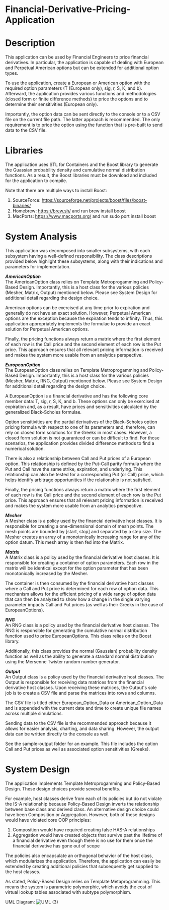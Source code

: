 # Financial-Derivative-Pricing-Application

# Description
This application can be used by Financial Engineers to price financial derivatives. In particular, the application is capable of dealing with European and Perpetual American options but can be extended for additional option types.

To use the application, create a European or American option with the required option parameters (T (European only), sig, r, S, K, and b). Afterward, the application provides various functions and methodologies (closed form or finite difference methods) to price the options and to determine their sensitivities (European only).

Importantly, the option data can be sent directly to the console or to a CSV file on the current file path. The latter approach is recommended. The only requirement is to price the option using the function that is pre-built to send data to the CSV file.

# Libraries
The application uses STL for Containers and the Boost library to generate the Guassian probability density and cumulative normal distribution functions. As a result, the Boost libraries must be download and included for the application to compile. 

Note that there are multiple ways to install Boost: 
1. SourceForce: https://sourceforge.net/projects/boost/files/boost-binaries/
2. Homebrew: https://brew.sh/ and run brew install boost 
3. MacPorts: https://www.macports.org/ and run sudo port install boost 

# System Analysis
This application was decomposed into smaller subsystems, with each subsystem having a well-defined responsibility. The class descriptions provided below highlight these subsystems, along with their indications and parameters for implementation.

***AmericanOption***\
The AmericanOption class relies on Template Metroprogamming and Policy-Based Design. Importantly, this is a host class for the various policies (Mesher, Matrix, Output) mentioned below. Please see System Design for additional detail regarding the design choice. 

American options can be exercised at any time prior to expiration and generally do not have an exact solution. However, Perpetual American options are the exception because the expiration tends to infinity. Thus, this application appropriately implements the formulae to provide an exact solution for Perpetual American options. 

Finally, the pricing functions always return a matrix where the first element of each row is the Call price and the second element of each row is the Put price. This approach ensures that all relevant pricing information is received and makes the system more usable from an analytics perspective.

***EuropeanOption***\
The EuropeanOption class relies on Template Metroprogamming and Policy-Based Design. Importantly, this is a host class for the various policies (Mesher, Matrix, RNG, Output) mentioned below. Please see System Design for additional detail regarding the design choice. 

A EuropeanOption is a financial derivative and has the following core member data: T, sig, r, S, K, and b. These options can only be exercised at expiration and, as a result, have prices and sensitivities calculated by the generalized Black-Scholes formulae. 

Option sensitivities are the partial derivatives of the Black-Scholes option pricing formula with respect to one of its parameters and, therefore, can rely on closed form solutions for the Greeks in most cases. However, a closed form solution is not guaranteed or can be difficult to find. For those scenarios, the application provides divided difference methods to find a numerical solution.

There is also a relationship between Call and Put prices of a European option. This relationship is defined by the Put-Call parity formula where the Put and Call have the same strike, expiration, and underlying. This relationship can also be tested for a corresponding Put (or Call) price, which helps identify arbitrage opportunities if the relationship is not satisfied.

Finally, the pricing functions always return a matrix where the first element of each row is the Call price and the second element of each row is the Put price. This approach ensures that all relevant pricing information is received and makes the system more usable from an analytics perspective.


***Mesher***\
A Mesher class is a policy used by the financial derivative host classes. It is responsible for creating a one-dimensional domain of mesh points. The mesh points are bounded by [start, stop] and separated by a step size. The Mesher creates an array of a monotonically increasing range for any of the option datum. This mesh array is then fed into the Matrix.

***Matrix***\
A Matrix class is a policy used by the financial derivative host classes. It is responsible for creating a container of option parameters. Each row in the matrix will be identical except for the option parameter that has been monotonically increased by the Mesher.

The container is then consumed by the financial derivative host classes where a Call and Put price is determined for each row of option data. This mechanism allows for the efficient pricing of a wide range of option data that can then be analyzed to show how a change in the single varying parameter impacts Call and Put prices (as well as their Greeks in the case of EuropeanOptions).

***RNG***\
An RNG class is a policy used by the financial derivative host classes. The RNG is responsible for generating the cumulative normal distribution function used to price EuropeanOptions. This class relies on the Boost library.

Additionally, this class provides the normal (Gaussian) probability density function as well as the ability to generate a standard normal distribution using the Mersenne Twister random number generator. 

***Output***\
An Output class is a policy used by the financial derivative host classes. The Output is responsible for receiving data matrices from the financial derivative host classes. Upon receiving these matrices, the Output's sole job is to create a CSV file and parse the matrices into rows and columns.

The CSV file is titled either European_Option_Data or American_Option_Data and is appended with the current date and time to create unique file names across multiple simulations.

Sending data to the CSV file is the recommended approach because it allows for easier analysis, charting, and data sharing. However, the output data can be written directly to the console as well.

See the sample-output folder for an example. This file includes the option Call and Put prices as well as associated option sensitivities (Greeks).

# System Design
The application implements Template Metroprogamming and Policy-Based Design. These design choices provide several benefits.

For example, host classes derive from each of its policies but do not violate the IS-A relationship because Policy-Based Design inverts the relationship between base class and derived class. An alternative design choice could have been Composition or Aggregation. However, both of these designs would have violated core OOP principles:
     
   1.	Composition would have required creating false HAS-A relationships
   2.	Aggregation would have created objects that survive past the lifetime of a financial derivative even though there is no use for them once the financial derivative has gone out of scope

The policies also encapsulate an orthogonal behavior of the host class, which modularizes the application. Therefore, the application can easily be extended by creating additional policies that subsequently get supplied to the host classes.

As stated, Policy-Based Design relies on Template Metaprogramming. This means the system is parametric polymorphic, which avoids the cost of virtual lookup tables associated with subtype polymorphism.

UML Diagram:
![UML (3)](https://user-images.githubusercontent.com/12025538/91356153-34ddae80-e7bd-11ea-83b8-1404852f3316.png)

